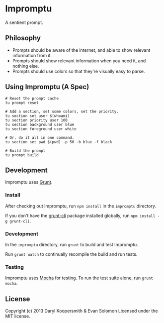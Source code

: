 Impromptu
=========

A sentient prompt.


Philosophy
----------

* Prompts should be aware of the internet, and able to show relevant information from it.
* Prompts should show relevant information when you need it, and nothing else.
* Prompts should use colors so that they're visually easy to parse.


Using Impromptu (A Spec)
------------------------

```shell
# Reset the prompt cache
tu prompt reset

# Add a section, set some colors, set the priority.
tu section set user $(whoami)
tu section priority user 100
tu section background user blue
tu section foreground user white

# Or, do it all in one command.
tu section set pwd $(pwd) -p 50 -b blue -f black

# Build the prompt
tu prompt build
```


Development
-----------

Impromptu uses [Grunt](http://gruntjs.com/).

### Install
After checking out Impromptu, run `npm install` in the `impromptu` directory.

If you don't have the [grunt-cli](https://github.com/gruntjs/grunt-cli) package installed globally, run `npm install -g grunt-cli`.

### Development
In the `impromptu` directory, run `grunt` to build and test Impromptu.

Run `grunt watch` to continually recompile the build and run tests.

### Testing
Impromptu uses [Mocha](http://visionmedia.github.com/mocha/) for testing. To run the test suite alone, run `grunt mocha`.


License
-------
Copyright (c) 2013 Daryl Koopersmith & Evan Solomon
Licensed under the MIT license.
